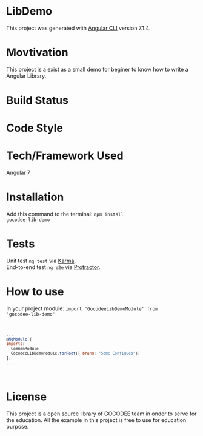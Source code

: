 # LibDemo

This project was generated with [Angular CLI](https://github.com/angular/angular-cli) version 7.1.4.

# Movtivation

This project is a exist as a small demo for beginer to know how to write a Angular Library.

# Build Status

# Code Style

# Tech/Framework Used
Angular 7 

# Installation
Add this command to the terminal:
<code>npm install gocodee-lib-demo</code>

# Tests
Unit test 
<code>ng test</code> via [Karma](https://karma-runner.github.io).<br/>
End-to-end test
<code>ng e2e</code> via [Protractor](http://www.protractortest.org/).
 
# How to use
In your project module:
<code>import 'GocodeeLibDemoModule' from 'gocodee-lib-demo'</code><br/>
<code>
  ```javascript
  ...
  @NgModule({
  imports: [
    CommonModule
    GocodeeLibDemoModule.forRoot({ brand: "Some Configues"})
  ],
  ...
  ```
</code>

# License
This project is a open source library of GOCODEE team in onder to serve for the education. All the example in this project is free to use for education purpose.
